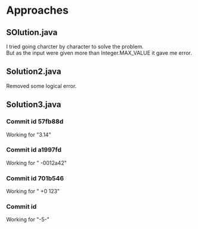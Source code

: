# Approaches

## SOlution.java

I tried going charcter by character to solve the problem.  
But as the input were given more than Integer.MAX_VALUE it gave me error.

## Solution2.java 

Removed some logical error.  

## Solution3.java

### Commit id 57fb88d

Working for "3.14"

### Commit id a1997fd

Working for "  -0012a42"

### Commit id 701b546

Working for "   +0 123"  

### Commit id  

Working for "-5-"  
